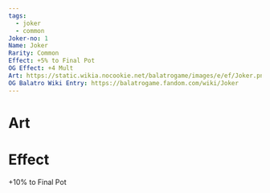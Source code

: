 ```yaml
---
tags:
  - joker
  - common
Joker-no: 1
Name: Joker
Rarity: Common
Effect: +5% to Final Pot
OG Effect: +4 Mult
Art: https://static.wikia.nocookie.net/balatrogame/images/e/ef/Joker.png/revision/latest?cb=20230925003651
OG Balatro Wiki Entry: https://balatrogame.fandom.com/wiki/Joker
---
```

# Art
# Effect
+10% to Final Pot